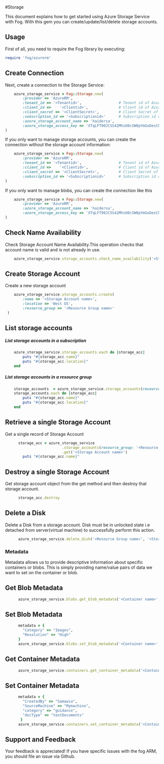 #Storage

This document explains how to get started using Azure Storage Service with Fog. With this gem you can create/update/list/delete storage accounts.

## Usage

First of all, you need to require the Fog library by executing:

```ruby
require 'fog/azurerm'
```

## Create Connection

Next, create a connection to the Storage Service:

```ruby
    azure_storage_service = Fog::Storage.new(
        :provider => 'AzureRM',
        :tenant_id => '<Tenantid>',                 # Tenant id of Azure Active Directory Application
        :client_id =>    '<Clientid>',              # Client id of Azure Active Directory Application
        :client_secret => '<ClientSecret>',         # Client Secret of Azure Active Directory Application
        :subscription_id => '<Subscriptionid>'      # Subscription id of an Azure Account
        :azure_storage_account_name => 'haidersa',
        :azure_storage_access_key => 'XTqLFT90JC5S42MhsO0cSW0pYmGoOesCkAtKX+WsD5js60rXKR2fCyhRMwBYBD0GmrsDS1LaCPcK7wj2Uez9zQ=='
)
```

If you only want to manage storage accounts, you can create the connection without the storage account information:

```ruby
    azure_storage_service = Fog::Storage.new(
        :provider => 'AzureRM',
        :tenant_id => '<Tenantid>',                 # Tenant id of Azure Active Directory Application
        :client_id =>    '<Clientid>',              # Client id of Azure Active Directory Application
        :client_secret => '<ClientSecret>',         # Client Secret of Azure Active Directory Application
        :subscription_id => '<Subscriptionid>'      # Subscription id of an Azure Account
)
```

If you only want to manage blobs, you can create the connection like this 

```ruby
    azure_storage_service = Fog::Storage.new(
        :provider => 'AzureRM',
        :azure_storage_account_name => 'haidersa',
        :azure_storage_access_key => 'XTqLFT90JC5S42MhsO0cSW0pYmGoOesCkAtKX+WsD5js60rXKR2fCyhRMwBYBD0GmrsDS1LaCPcK7wj2Uez9zQ=='
)
```

## Check Name Availability 

Check Storage Account Name Availability.This operation checks that account name is valid and is not already in use.

```ruby
    azure_storage_service.storage_accounts.check_name_availability('<Storage Account name>')
```

## Create Storage Account

Create a new storage account

```ruby
    azure_storage_service.storage_accounts.create(
        :name => '<Storage Account name>',
        :location => 'West US',
        :resource_group => '<Resource Group name>'
 )
```
## List storage accounts

##### List storage accounts in a subscription

```ruby
    azure_storage_service.storage_accounts.each do |storage_acc|
        puts "#{storage_acc.name}"
        puts "#{storage_acc.location}"
    end
```
##### List storage accounts in a resource group

```ruby
    storage_accounts  = azure_storage_service.storage_accounts(resource_group: '<Resource Group name>')
    storage_accounts.each do |storage_acc|
        puts "#{storage_acc.name}"
        puts "#{storage_acc.location}"
    end
```

## Retrieve a single Storage Account

Get a single record of Storage Account

```ruby
      storage_acc = azure_storage_service
                          .storage_accounts(resource_group: '<Resource Group name>')
                          .get('<Storage Account name>')
        puts "#{storage_acc.name}"
```

## Destroy a single Storage Account

Get storage account object from the get method and then destroy that storage account.

```ruby
      storage_acc.destroy
```

## Delete a Disk

Delete a Disk from a storage account. Disk must be in unlocked state i.e detached from server(virtual machine) to successfully perform this action.

```ruby
      azure_storage_service.delete_disk('<Resource Group name>', '<Storage Account name>', '<Data Disk Name>')
```

### Metadata

Metadata allows us to provide descriptive information about specific containers or blobs. This is simply providing name/value pairs of data we want to set on the container or blob.

## Get Blob Metadata

```ruby
      azure_storage_service.blobs.get_blob_metadata('<Container name>', '<Blob name>')
```

## Set Blob Metadata

```ruby
      metadata = {
        "Category" => "Images",
        "Resolution" => "High"
      }
      azure_storage_service.blobs.set_blob_metadata('<Container name>', '<Blob name>', metadata)
```

## Get Container Metadata

```ruby
      azure_storage_service.containers.get_container_metadata('<Container name>')
```

## Set Container Metadata

```ruby
      metadata = {
        "CreatedBy" => "Samawia",
        "SourceMachine" => "Mymachine",
        "category" => "guidance",
        "docType" => "textDocuments"
       }
      azure_storage_service.containers.set_container_metadata('<Container name>', metadata)
```

## Support and Feedback
Your feedback is appreciated! If you have specific issues with the fog ARM, you should file an issue via Github.




